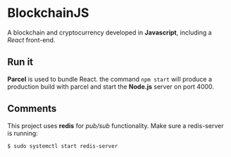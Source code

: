 # BlockchainJS

A blockchain and cryptocurrency developed in **Javascript**, including a _React_ front-end.

## Run it

**Parcel** is used to bundle React. the command `npm start` will produce a production build with parcel and start the **Node.js** server on port 4000.

## Comments

This project uses **redis** for _pub/sub_ functionality. Make sure a redis-server is running:

```bash
$ sudo systemctl start redis-server
```